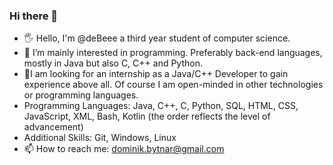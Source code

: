 ### Hi there 👋

<!--
**deBeee/deBeee** is a ✨ _special_ ✨ repository because its `README.md` (this file) appears on your GitHub profile.

Here are some ideas to get you started:

- 🔭 I’m currently working on ...
- 🌱 I’m currently learning ...
- 👯 I’m looking to collaborate on ...
- 🤔 I’m looking for help with ...
- 💬 Ask me about ...
- 📫 How to reach me: ...
- 😄 Pronouns: ...
- ⚡ Fun fact: ...
-->

- 🖐 Hello, I'm @deBeee a third year student of computer science.
- 👀 I’m mainly interested in programming. Preferably back-end languages, mostly in Java but also C, C++ and Python.
- 🤔I am looking for an internship as a Java/C++ Developer to gain experience above all. Of course I am open-minded in other technologies or programming languages.
- Programming Languages: Java, C++, C, Python, SQL, HTML, CSS, JavaScript, XML, Bash, Kotlin (the order reflects the level of advancement)
- Additional Skills: Git, Windows, Linux
- 📫 How to reach me: dominik.bytnar@gmail.com


